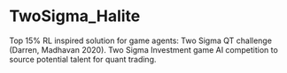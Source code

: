 # TwoSigma_Halite
Top 15% RL inspired solution for game agents: Two Sigma QT challenge (Darren, Madhavan 2020). Two Sigma Investment game AI competition to source potential talent for quant trading.
